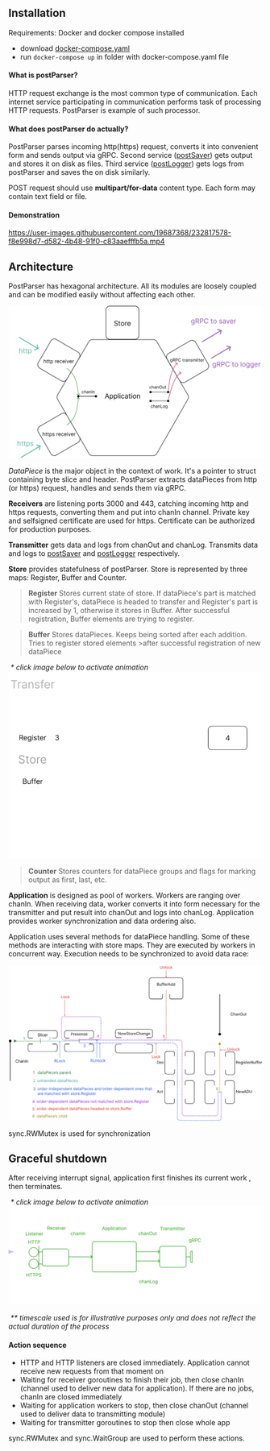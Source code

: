## Installation

Requirements: Docker and docker compose installed
- download [docker-compose.yaml](https://github.com/vynovikov/postParser/blob/main/docker-compose.yaml)
-  run ``docker-compose up`` in folder with docker-compose.yaml file

#### What is postParser?
HTTP request exchange is the most common type of communication. Each internet service participating in communication performs task of processing HTTP requests. PostParser is example of such processor.

#### What does postParser do actually?
PostParser parses incoming http(https) request, converts it into convenient form and sends output via gRPC. Second service ([postSaver](https://github.com/vynovikov/postSaver)) gets output and stores it on disk as files. Third service ([postLogger](https://github.com/vynovikov/postLogger)) gets logs from postParser and saves the on disk similarly. 

POST request should use **multipart/for-data** content type. Each form may contain text field or file. 

#### Demonstration


https://user-images.githubusercontent.com/19687368/232817578-f8e998d7-d582-4b48-91f0-c83aaefffb5a.mp4


## Architecture

PostParser has hexagonal architecture. All its modules are loosely coupled and can be modified easily without affecting each other. 

![postParser](forManual/arch.png)



*DataPiece* is the major object in the context of work. It's a pointer to struct containing byte slice and header. PostParser extracts dataPieces from http (or https) request, handles and sends them via gRPC. 

**Receivers** are listening ports 3000 and 443, catching incoming http and https requests, converting them and put into chanIn channel. Private key and selfsigned certificate are used for https. Certificate can be authorized for production purposes.

**Transmitter** gets data and logs from chanOut and chanLog. Transmits data and logs to [postSaver](https://github.com/vynovikov/postSaver) and [postLogger](https://github.com/vynovikov/postLogger) respectively.

**Store** provides statefulness of postParser. Store is represented by three maps: Register, Buffer and Counter. 

> **Register**
>Stores current state of store. If dataPiece's part is matched with Register's, dataPiece is headed to transfer and Register's part is increased by 1, otherwise it stores in Buffer. After successful registration, Buffer elements are trying to register.

>**Buffer**
>Stores dataPieces. Keeps  being sorted after each addition. Tries to register stored elements >after successful registration of new dataPiece

​																													*\* click image below to activate animation*
![](forManual/1.gif)

>**Counter**
>Stores counters for dataPiece groups and flags for marking output as first, last, etc.

**Application** is designed as pool of workers. Workers are ranging over chanIn. When receiving data, worker converts it into form necessary for the transmitter and put result into chanOut and logs into chanLog. Application provides worker synchronization and data ordering also.

Application uses several methods for dataPiece handling. Some of these methods are interacting with store maps. They are executed by workers in concurrent way. Execution needs to be synchronized to avoid data race:

![work](forManual/work.png)

sync.RWMutex is used for synchronization

## Graceful shutdown

After receiving interrupt signal, application first finishes its current work , then terminates.

​											*\* click image below to activate animation*
![](forManual/graceful.gif)

​										*\*\* timescale used is for illustrative purposes only and does not reflect the actual duration of the process*

#### Action sequence

* HTTP and HTTP listeners are closed immediately.  Application cannot receive new requests from that moment on
* Waiting for receiver goroutines to finish their job, then close chanIn (channel used to deliver new data for application). If there are no jobs, chanIn are closed immediately
* Waiting for application workers to stop, then close chanOut (channel used to deliver data to transmitting module)
* Waiting for transmitter goroutines to stop then close whole app

sync.RWMutex and sync.WaitGroup are used to perform these actions.
